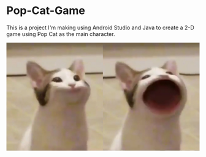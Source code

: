 # Pop-Cat-Game

This is a project I'm making using Android Studio and Java to create a 2-D game using Pop Cat as the main character.

<img src="./git_images/popcat.jpg">
